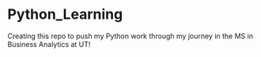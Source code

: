 # Python_Learning

Creating this repo to push my Python work through my journey in the MS in Business Analytics at UT!
